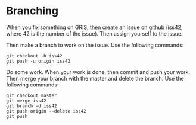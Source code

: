 # Branching
When you fix something on GRIS, then create an issue on github
(iss42, where 42 is the number of the issue). Then assign yourself to the issue.

Then make a branch to work on the issue.
Use the following commands:
```
git checkout -b iss42
git push -u origin iss42
```
Do some work.
When your work is done, then commit and push your work.
Then merge your branch with the master and delete the branch.
Use the following commands:
```
git checkout master
git merge iss42
git branch -d iss42
git push origin --delete iss42
git push
